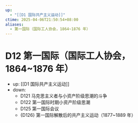 ```yaml
---
up:
  - "[[D1 国际共产主义运动]]"
ctime: 2025-04-06T21:50:54+08:00
aliases:
  - 第一国际（国际工人协会，1864~1876 年）
---
```


# D12 第一国际（国际工人协会，1864~1876 年）

- up: [[D1 国际共产主义运动]]
- down:	
	- D121 马克思主义者与小资产阶级思潮的斗争
	- D122 第一国际时期小资产阶级思潮
	- D125 第一国际会议
	- {D126} 第一国际解散后的共产主义运动（1877~1889 年）
	
